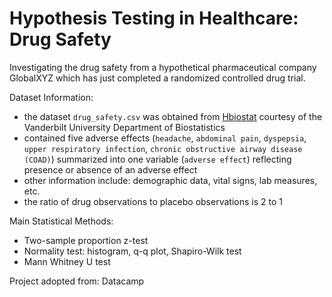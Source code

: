 # Hypothesis Testing in Healthcare: Drug Safety
Investigating the drug safety from a hypothetical pharmaceutical company GlobalXYZ which has just completed a randomized controlled drug trial. 

Dataset Information:
- the dataset `drug_safety.csv` was obtained from [Hbiostat](https://hbiostat.org/data/) courtesy of the Vanderbilt University Department of Biostatistics
- contained five adverse effects (`headache`, `abdominal pain`, `dyspepsia`, `upper respiratory infection`, `chronic obstructive airway disease (COAD)`) summarized into one variable (`adverse effect`) reflecting presence or absence of an adverse effect
- other information include: demographic data, vital signs, lab measures, etc. 
- the ratio of drug observations to placebo observations is 2 to 1

Main Statistical Methods:
- Two-sample proportion z-test
- Normality test: histogram, q-q plot, Shapiro-Wilk test
- Mann Whitney U test
  
Project adopted from: Datacamp






